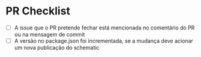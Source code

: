 # PR Checklist
- [ ] A issue que o PR pretende fechar está mencionada no comentário do PR ou na mensagem de commit
- [ ] A versão no package.json foi incrementada, se a mudança deve acionar um nova publicação do schematic
